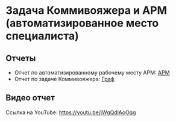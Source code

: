 # Задача Коммивояжера и АРМ (автоматизированное место специалиста)
## Отчеты

- Отчет по автоматизированному рабочему месту АРМ: [АРМ](/armtest/ARM_files/АРМ.md)
- Отчет по задаче Коммивояжера: [Граф](/SalesmanProblem/KOMMI_files/Kommi.md)

## Видео отчет
Ссылка на YouTube: https://youtu.be/jWgQdlAoOqg
